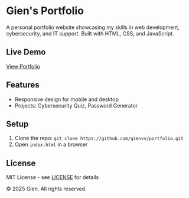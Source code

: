 # Gien's Portfolio

A personal portfolio website showcasing my skills in web development, cybersecurity, and IT support. Built with HTML, CSS, and JavaScript.

## Live Demo
[View Portfolio](https://gienvv.github.io/portfolio/)

## Features
- Responsive design for mobile and desktop
- Projects: Cybersecurity Quiz, Password Generator

## Setup
1. Clone the repo: `git clone https://github.com/gienvv/portfolio.git`
2. Open `index.html` in a browser

## License
MIT License - see [LICENSE](LICENSE) for details

© 2025 Gien. All rights reserved.